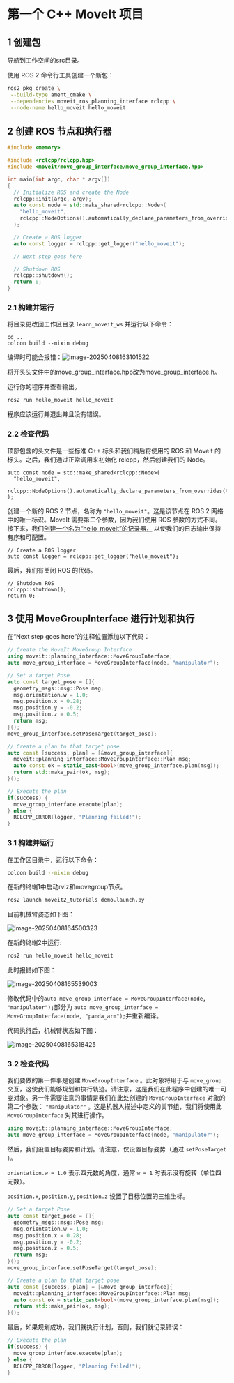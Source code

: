 # 第一个 C++ MoveIt 项目

## 1 创建包

导航到工作空间的src目录。

使用 ROS 2 命令行工具创建一个新包：

```bash
ros2 pkg create \
 --build-type ament_cmake \
 --dependencies moveit_ros_planning_interface rclcpp \
 --node-name hello_moveit hello_moveit
```

## 2 创建 ROS 节点和执行器 

```cpp
#include <memory>

#include <rclcpp/rclcpp.hpp>
#include <moveit/move_group_interface/move_group_interface.hpp>

int main(int argc, char * argv[])
{
  // Initialize ROS and create the Node
  rclcpp::init(argc, argv);
  auto const node = std::make_shared<rclcpp::Node>(
    "hello_moveit",
    rclcpp::NodeOptions().automatically_declare_parameters_from_overrides(true)
  );

  // Create a ROS logger
  auto const logger = rclcpp::get_logger("hello_moveit");

  // Next step goes here

  // Shutdown ROS
  rclcpp::shutdown();
  return 0;
}
```

### 2.1 构建并运行

将目录更改回工作区目录 `learn_moveit_ws` 并运行以下命令：

```
cd ..
colcon build --mixin debug
```

编译时可能会报错：![image-20250408163101522](./imgs/image-20250408163101522.png)

将开头头文件中的move_group_interface.hpp改为move_group_interface.h。

运行你的程序并查看输出。

```bash
ros2 run hello_moveit hello_moveit
```

程序应该运行并退出并且没有错误。

### 2.2 检查代码

顶部包含的头文件是一些标准 C++ 标头和我们稍后将使用的 ROS 和 MoveIt 的标头。之后，我们通过正常调用来初始化 rclcpp，然后创建我们的 Node。

```
auto const node = std::make_shared<rclcpp::Node>(
  "hello_moveit",
  rclcpp::NodeOptions().automatically_declare_parameters_from_overrides(true)
);
```

创建一个新的 ROS 2 节点，名称为 `"hello_moveit"`。这是该节点在 ROS 2 网络中的唯一标识。MoveIt 需要第二个参数，因为我们使用 ROS 参数的方式不同。
接下来，我们[创建一个名为“hello_moveit”的记录器，](https://docs.ros.org/en/humble/Tutorials/Demos/Logging-and-logger-configuration.html) 以使我们的日志输出保持有序和可配置。

```
// Create a ROS logger
auto const logger = rclcpp::get_logger("hello_moveit");
```

最后，我们有关闭 ROS 的代码。

```
// Shutdown ROS
rclcpp::shutdown();
return 0;
```

## 3 使用 MoveGroupInterface 进行计划和执行

在“Next step goes here”的注释位置添加以下代码：

```cpp
// Create the MoveIt MoveGroup Interface
using moveit::planning_interface::MoveGroupInterface;
auto move_group_interface = MoveGroupInterface(node, "manipulator");

// Set a target Pose
auto const target_pose = []{
  geometry_msgs::msg::Pose msg;
  msg.orientation.w = 1.0;
  msg.position.x = 0.28;
  msg.position.y = -0.2;
  msg.position.z = 0.5;
  return msg;
}();
move_group_interface.setPoseTarget(target_pose);

// Create a plan to that target pose
auto const [success, plan] = [&move_group_interface]{
  moveit::planning_interface::MoveGroupInterface::Plan msg;
  auto const ok = static_cast<bool>(move_group_interface.plan(msg));
  return std::make_pair(ok, msg);
}();

// Execute the plan
if(success) {
  move_group_interface.execute(plan);
} else {
  RCLCPP_ERROR(logger, "Planning failed!");
}
```

### 3.1 构建并运行 

在工作区目录中，运行以下命令：

```bash
colcon build --mixin debug
```

在新的终端1中启动rviz和movegroup节点。

```bash
ros2 launch moveit2_tutorials demo.launch.py
```

目前机械臂姿态如下图：

![image-20250408164500323](./imgs/image-20250408164500323.png)

在新的终端2中运行:

```bash
ros2 run hello_moveit hello_moveit
```

此时报错如下图：

![image-20250408165539003](./imgs/image-20250408165539003.png)

修改代码中的`auto move_group_interface = MoveGroupInterface(node, "manipulator");`部分为  `auto move_group_interface = MoveGroupInterface(node, "panda_arm");`并重新编译。

代码执行后，机械臂状态如下图：

![image-20250408165318425](./imgs/image-20250408165318425.png)

### 3.2 检查代码

我们要做的第一件事是创建 `MoveGroupInterface` 。此对象将用于与 `move_group` 交互，这使我们能够规划和执行轨迹。请注意，这是我们在此程序中创建的唯一可变对象。另一件需要注意的事情是我们在此处创建的 `MoveGroupInterface` 对象的第二个参数： `"manipulator"` 。这是机器人描述中定义的关节组，我们将使用此 `MoveGroupInterface` 对其进行操作。

```c++
using moveit::planning_interface::MoveGroupInterface;
auto move_group_interface = MoveGroupInterface(node, "manipulator");
```

然后，我们设置目标姿势和计划。请注意，仅设置目标姿势（通过 `setPoseTarget` ）。

`orientation.w = 1.0` 表示四元数的角度，通常 `w = 1` 时表示没有旋转（单位四元数）。

`position.x`, `position.y`, `position.z` 设置了目标位置的三维坐标。

```cpp
// Set a target Pose
auto const target_pose = []{
  geometry_msgs::msg::Pose msg;
  msg.orientation.w = 1.0;
  msg.position.x = 0.28;
  msg.position.y = -0.2;
  msg.position.z = 0.5;
  return msg;
}();
move_group_interface.setPoseTarget(target_pose);

// Create a plan to that target pose
auto const [success, plan] = [&move_group_interface]{
  moveit::planning_interface::MoveGroupInterface::Plan msg;
  auto const ok = static_cast<bool>(move_group_interface.plan(msg));
  return std::make_pair(ok, msg);
}();
```

最后，如果规划成功，我们就执行计划，否则，我们就记录错误：

```cpp
// Execute the plan
if(success) {
  move_group_interface.execute(plan);
} else {
  RCLCPP_ERROR(logger, "Planning failed!");
}
```